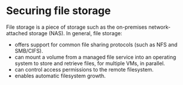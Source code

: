 # Securing file storage

File storage is a piece of storage such as the on-premises network-attached storage (NAS). In general, file storage:

* offers support for common file sharing protocols (such as NFS and SMB/CIFS).
* can mount a volume from a managed file service into an operating system to store and retrieve files, for multiple VMs, in parallel.
* can control access permissions to the remote filesystem.
* enables automatic filesystem growth.

